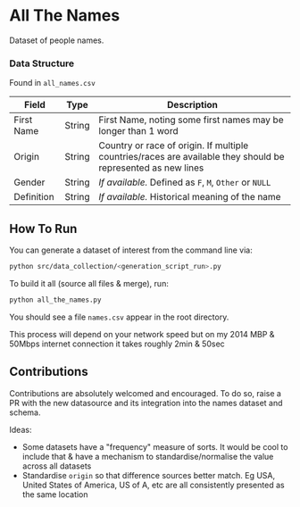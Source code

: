 # All The Names
Dataset of people names.


### Data Structure
Found in `all_names.csv`

| Field 	| Type 	| Description 	|
|---	|---	|---	|
| First Name 	| String 	| First Name, noting some first names may be longer than 1 word	|
| Origin 	| String 	| Country or race of origin. If multiple countries/races are available they should be represented as new lines 	|
| Gender 	| String 	| *If available.*  Defined as `F`, `M`, `Other` or `NULL` |
| Definition 	| String 	| *If available.* Historical meaning of the name 	|


## How To Run

You can generate a dataset of interest from the command line via:
```bash
python src/data_collection/<generation_script_run>.py
```

To build it all (source all files & merge), run:
```bash
python all_the_names.py
```

You should see a file `names.csv` appear in the root directory.

This process will depend on your network speed but on my 2014 MBP & 50Mbps internet connection it takes roughly 2min & 50sec

## Contributions

Contributions are absolutely welcomed and encouraged. To do so, raise a PR with the new datasource and its integration into the names dataset and schema.

Ideas:
- Some datasets have a "frequency" measure of sorts. It would be cool to include that & have a mechanism to standardise/normalise the value across all datasets
- Standardise `origin` so that difference sources better match. Eg USA, United States of America, US of A, etc are all consistently presented as the same location
